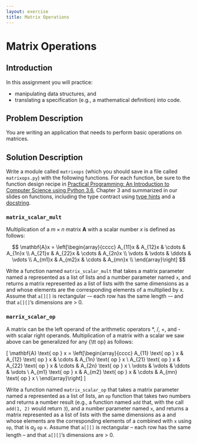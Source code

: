 ```yaml
---
layout: exercise
title: Matrix Operations
---
```


# Matrix Operations

## Introduction

In this assignment you will practice:

- manipulating data structures, and
- translating a specification (e.g., a mathematical definition) into code.

## Problem Description

You are writing an application that needs to perform basic operations on matrices.

## Solution Description

Write a module called `matrixops` (which you should save in a file called `matrixops.py`) with the following functions.  For each function, be sure to the function design recipe in [Practical Programming: An Introduction to Computer Science using Python 3.6](https://pragprog.com/book/gwpy3/practical-programming-third-edition), Chapter 3 and summarized in our slides on functions, including the type contract using [type hints](https://docs.python.org/3/library/typing.html) and a [docstring](https://www.python.org/dev/peps/pep-0257/).

### `matrix_scalar_mult`

Multiplication of a $m \times n$ matrix $\mathbf{A}$ with a scalar number $x$ is defined as follows:

   $$
   \mathbf{A}x = \left[\begin{array}{cccc}
                  A_{11}x & A_{12}x & \cdots & A_{1n}x \\
                  A_{21}x & A_{22}x & \cdots & A_{2n}x \\
                  \vdots & \vdots  & \ddots & \vdots \\
                  A_{m1}x & A_{m2}x & \cdots & A_{mn}x \\
                  \end{array}\right]
   $$


Write a function named `matrix_scalar_mult` that takes a matrix parameter named a represented as a list of lists and a number parameter named `x`, and returns a matrix represented as a list of lists with the same dimensions as a and whose elements are the corresponding elements of a multiplied by x. Assume that `a[][]` is rectangular -– each row has the same length -– and that `a[][]`’s dimensions are > 0.


### `marrix_scalar_op`

A matrix can be the left operand of the arithmetic operators *, /, +, and - with scalar right operands. Multiplication of a matrix with a scalar we saw above can be generalized for any {\tt op} as follows:

   \[
   \mathbf{A} \text{ op } x = \left[\begin{array}{cccc}
                  A_{11} \text{ op } x & A_{12} \text{ op } x & \cdots & A_{1n} \text{ op } x \\
                  A_{21} \text{ op } x & A_{22} \text{ op } x & \cdots & A_{2n} \text{ op } x \\
                  \vdots & \vdots  & \ddots & \vdots \\
                  A_{m1} \text{ op } x & A_{m2} \text{ op } x & \cdots & A_{mn} \text{ op } x \\
                  \end{array}\right]
   \]


Write a function named `matrix_scalar_op` that takes a matrix parameter named a represented as a list of lists, an `op` function that takes two numbers and returns a number result (e.g., a function named `add` that, with the call `add(1, 2)` would return `3`), and a number parameter named `x`, and returns a matrix represented as a list of lists with the same dimensions as a and whose elements are the corresponding elements of a combined with `x` using `op`, that is $a_{ij}$ `op` `x`. Assume that `a[][]` is rectangular – each row has the same length – and that `a[][]`’s dimensions are > 0.

